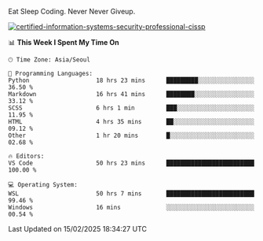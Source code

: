 Eat Sleep Coding.
Never Never Giveup.

[![certified-information-systems-security-professional-cissp](https://user-images.githubusercontent.com/44606727/157613689-acd84ec6-5f8f-4e79-89d9-a8d51f033634.png)](https://www.credly.com/badges/f394a010-85a0-450b-9136-8043af01d71c/public_url)

<!--START_SECTION:waka-->
📊 **This Week I Spent My Time On** 

```text
🕑︎ Time Zone: Asia/Seoul

💬 Programming Languages: 
Python                   18 hrs 23 mins      █████████░░░░░░░░░░░░░░░░   36.50 % 
Markdown                 16 hrs 41 mins      ████████░░░░░░░░░░░░░░░░░   33.12 % 
SCSS                     6 hrs 1 min         ███░░░░░░░░░░░░░░░░░░░░░░   11.95 % 
HTML                     4 hrs 35 mins       ██░░░░░░░░░░░░░░░░░░░░░░░   09.12 % 
Other                    1 hr 20 mins        █░░░░░░░░░░░░░░░░░░░░░░░░   02.68 % 

🔥 Editors: 
VS Code                  50 hrs 23 mins      █████████████████████████   100.00 % 

💻 Operating System: 
WSL                      50 hrs 7 mins       █████████████████████████   99.46 % 
Windows                  16 mins             ░░░░░░░░░░░░░░░░░░░░░░░░░   00.54 % 
```


 Last Updated on 15/02/2025 18:34:27 UTC
<!--END_SECTION:waka-->
